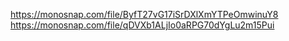 https://monosnap.com/file/ByfT27vG17iSrDXlXmYTPeOmwinuY8
https://monosnap.com/file/qDVXb1ALjIo0aRPG70dYgLu2m15Pui
